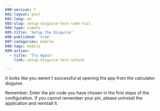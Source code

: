 ```yaml
---
K00-version: 7
K01-layout: post
K02-lang: en
K03-slug: setup-disguise-test-code-fail
K04-type: simple
K05-title: 'Setup the Disguise'
K06-published: 'true'
K07-categories: mobile
K08-tags: mobile
K09-action:
  - title: 'Try Again'
    link: setup-disguise-test-unlock

---
```


It looks like you weren't successful at opening the app from the calculator disguise.

Remember: Enter the pin code you have chosen in the first steps of the configuration. If you cannot remember your pin, please uninstall the application and reinstall it.